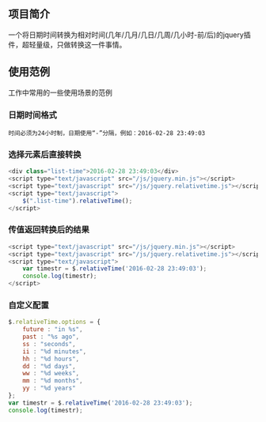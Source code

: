 ﻿## 项目简介

一个将日期时间转换为相对时间(几年/几月/几日/几周/几小时-前/后)的jquery插件，超轻量级，只做转换这一件事情。


## 使用范例

工作中常用的一些使用场景的范例

### 日期时间格式

	时间必须为24小时制，日期使用“-”分隔，例如：2016-02-28 23:49:03

### 选择元素后直接转换

```js
<div class="list-time">2016-02-28 23:49:03</div>
<script type="text/javascript" src="/js/jquery.min.js"></script>
<script type="text/javascript" src="/js/jquery.relativetime.js"></script>
<script type="text/javascript">
	$(".list-time").relativeTime();
</script>
```

### 传值返回转换后的结果

```js
<script type="text/javascript" src="/js/jquery.min.js"></script>
<script type="text/javascript" src="/js/jquery.relativetime.js"></script>
<script type="text/javascript">
	var timestr = $.relativeTime('2016-02-28 23:49:03');
	console.log(timestr);
</script>
```

### 自定义配置

```js
$.relativeTime.options = {
    future : "in %s",
    past : "%s ago",
    ss : "seconds",
    ii : "%d minutes",
    hh : "%d hours",
    dd : "%d days",
    ww : "%d weeks",
    mm : "%d months",
    yy : "%d years"
};
var timestr = $.relativeTime('2016-02-28 23:49:03');
console.log(timestr);
```
